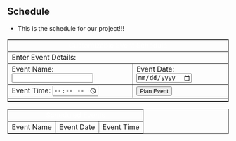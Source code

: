 ## Schedule
- This is the schedule for our project!!!
<style>
    .eventList {
            color: white;
            background-color: red; /* Optional background color for emphasis */
    }
    .eventName{
        style="color:blue;"
    }.td{
        style="color:blue;"
    }.title{
        style="color:white;"
    }
</style>
<html>
<head>
    <title>Customizable Event Schedule</title>
</head>
<body>
    <table border="1">
        <tr>
            <td colspan="2" align="center" id="title" style="color:white;" >Customizable Event Schedule</td>
        </tr>
        <tr>
            <td colspan="2">Enter Event Details:</td>
        </tr>
        <tr>
            <td>
                Event Name:
                <input type="text" id="eventName" style="color:blue;">
            </td>
            <td>
                Event Date:
                <input type="date" id="eventDate">
            </td>
        </tr>
        <tr>
            <td>
                Event Time:
                <input type="time" id="eventTime">
            </td>
            <td>
                <button onclick="planEvent()">Plan Event</button>
            </td>
        </tr>
        <tr>
            <td colspan="2">
                <div id="message"></div>
            </td>
        </tr>
    </table>
    <table border="1">
        <tr>
            <td colspan="3" align="center" style="color:white;">Scheduled Events</td>
        </tr>
        <tr>
            <td>Event Name</td>
            <td>Event Date</td>
            <td>Event Time</td>
        </tr>
        <tbody id="eventList">
        </tbody>
    </table>
<script>
    const events = [];
    // Fetch events from the backend when the page loads
    window.onload = function() {
        fetchEvents();
    }
    function showMessage(message) {
        const messageDiv = document.getElementById('message');
        messageDiv.innerHTML = message;
    }
    function planEvent() {
        const eventName = document.getElementById('eventName').value;
        const eventDate = document.getElementById('eventDate').value;
        const eventTime = document.getElementById('eventTime').value;
        if (!eventName || !eventDate || !eventTime) {
            alert('Please enter event details.');
            return;
        }
        // Create an object for the new event
        const newEvent = {
            name: eventName,
            date: eventDate,
            time: eventTime
        };
        // Send a POST request to the backend to add the event
        fetch('/api/schedule/addEvent', {
            method: 'POST',
            headers: {
                'Content-Type': 'application/json'
            },
            body: JSON.stringify(newEvent)
        })
        .then(response => {
            if (response.status === 201) {
                return response.json();
            } else {
                throw new Error('Failed to add event.');
            }
        })
        .then(data => {
            events.push(newEvent);
            displayEvents();
            document.getElementById('eventName').value = '';
            document.getElementById('eventDate').value = '';
            document.getElementById('eventTime').value = '';
            showMessage(data);
        })
        .catch(error => {
            console.error('Error:', error);
            showMessage('Failed to add the event.');
        });
    }
    function fetchEvents() {
        // Send a GET request to the backend to fetch events
        fetch('/api/schedule/events')
        .then(response => response.json())
        .then(data => {
            events = data;
            displayEvents();
        })
        .catch(error => {
            console.error('Error:', error);
        });
    }
    function displayEvents() {
        const eventList = document.getElementById('eventList');
        eventList.innerHTML = '';
        for (const event of events) {
            const row = document.createElement('tr');
            const nameCell = document.createElement('td');
            nameCell.textContent = event.name;
            const dateCell = document.createElement('td');
            dateCell.textContent = event.date;
            const timeCell = document.createElement('td');
            timeCell.textContent = event.time;
            row.appendChild(nameCell);
            row.appendChild(dateCell);
            row.appendChild(timeCell);
            eventList.appendChild(row);
        }
    }
</script>

</body>
</html>